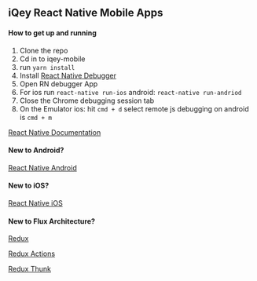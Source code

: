 ## iQey React Native Mobile Apps

#### How to get up and running

1. Clone the repo
2. Cd in to iqey-mobile
3. run `yarn install`
4. Install [React Native Debugger](https://github.com/jhen0409/react-native-debugger)
5. Open RN debugger App
6. For ios run `react-native run-ios` android: `react-native run-andriod`
7. Close the Chrome debugging session tab
8. On the Emulator ios: hit `cmd + d` select remote js debugging on android is `cmd + m`

[React Native Documentation](https://facebook.github.io/react-native/docs/getting-started)

#### New to Android?
[React Native Android](https://facebook.github.io/react-native/docs/getting-started#1-install-android-studio)

#### New to iOS?
[React Native iOS](https://facebook.github.io/react-native/docs/getting-started#xcode)

#### New to Flux Architecture?
[Redux](https://redux.js.org/introduction/getting-started)

[Redux Actions](https://github.com/redux-utilities/redux-actions)

[Redux Thunk](https://github.com/reduxjs/redux-thunk)

